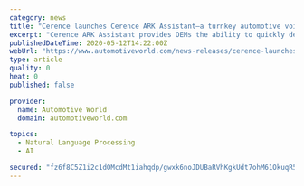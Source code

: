 ```yaml
---
category: news
title: "Cerence launches Cerence ARK Assistant—a turnkey automotive voice assistant—in U.S. English"
excerpt: "Cerence ARK Assistant provides OEMs the ability to quickly develop, deploy and manage an automotive voice assistant without sacrificing the performance, flexibility and breadth of capabilities that Cerence is known for."
publishedDateTime: 2020-05-12T14:22:00Z
webUrl: "https://www.automotiveworld.com/news-releases/cerence-launches-cerence-ark-assistant-a-turnkey-automotive-voice-assistant-in-u-s-english/"
type: article
quality: 0
heat: 0
published: false

provider:
  name: Automotive World
  domain: automotiveworld.com

topics:
  - Natural Language Processing
  - AI

secured: "fz6f8C5Z1i2c1dOMcdMt1iahqdp/gwxk6noJDUBaRVhKgkUdt7ohM61OkuqR59/gzWoHZE9QODSJTHdAgbr2hu+k59LKmXhJvhPfj2vijJIgiQDL4U492S8hsAtp0s9Ur7IFS0kUANCISM7A8CSPTFoiqTP6cR/yCzfk8DBaIAh0uYweT/krCUSHuKJoka+YbOkN/36vpXRD+LSTPTyGJDqGA40nI/D+53SAoQDbfDfMmLOWJc/t48bBAPlZAwNJkvzTepKh8oxO6leQZqv+ZEhMFr05YcqKyWon27jg495jxJgzOKQjCxNOiAdwUHSF;KDM7nhCowkSeYdcyDva7tw=="
---
```



